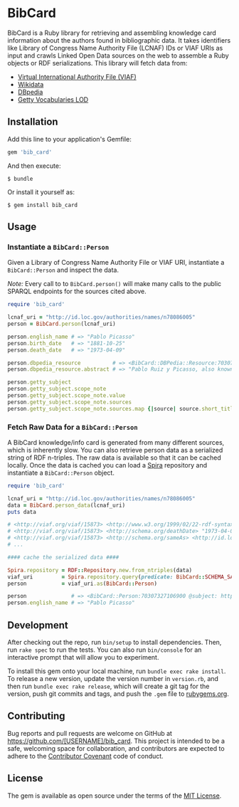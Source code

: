 # BibCard

BibCard is a Ruby library for retrieving and assembling knowledge card information about the authors found in bibliographic data. It takes identifiers like Library of Congress Name Authority File (LCNAF) IDs or VIAF URIs as input and crawls Linked Open Data sources on the web to assemble a Ruby objects or RDF serializations. This library will fetch data from:

* [Virtual International Authority File (VIAF)](http://viaf.org/)
* [Wikidata](https://www.wikidata.org/wiki/Wikidata:Main_Page)
* [DBpedia](http://wiki.dbpedia.org/)
* [Getty Vocabularies LOD](http://vocab.getty.edu/)

## Installation

Add this line to your application's Gemfile:

```ruby
gem 'bib_card'
```

And then execute:

    $ bundle

Or install it yourself as:

    $ gem install bib_card

## Usage

### Instantiate a `BibCard::Person`

Given a Library of Congress Name Authority File or VIAF URI, instantiate a `BibCard::Person` and inspect the data.

*Note:* Every call to to `BibCard.person()` will make many calls to the public SPARQL endpoints for the sources cited above.

```ruby
require 'bib_card'

lcnaf_uri = "http://id.loc.gov/authorities/names/n78086005"
person = BibCard.person(lcnaf_uri)

person.english_name # => "Pablo Picasso"
person.birth_date   # => "1881-10-25"
person.death_date   # => "1973-04-09"

person.dbpedia_resource          # => <BibCard::DBPedia::Resource:70307318111440 @subject: http://dbpedia.org/resource/Pablo_Picasso>
person.dbpedia_resource.abstract # => "Pablo Ruiz y Picasso, also known as Pablo Picasso (/pɪˈkɑːsoʊ, -ˈkæsoʊ/; Spanish: [ˈpaβlo piˈkaso]; 25 October 1881 – 8 April 1973), was a Spanish painter..."

person.getty_subject                                                      # => <BibCard::Getty::Subject:70307331508400 @subject: http://vocab.getty.edu/ulan/500009666>
person.getty_subject.scope_note                                           # => <BibCard::Getty::ScopeNote:70307331409520 @subject: http://vocab.getty.edu/ulan/scopeNote/53649>
person.getty_subject.scope_note.value                                     # => "Long-lived and very influential Spanish artist, active in France. He dominated 20th-century European art. With Georges Braque, he is credited with inventing Cubism."
person.getty_subject.scope_note.sources                                   # => [<BibCard::Getty::Source:70307327167300 @subject: http://vocab.getty.edu/ulan/source/2100153925>, <BibCard::Getty::Source:70307327106100 @subject: http://vocab.getty.edu/ulan/source/2100156698>]
person.getty_subject.scope_note.sources.map {|source| source.short_title} # => ["LCNAF Library of Congress Name Authority File  [n.d.]", "Grove Dictionary of Art online (1999-2002)"]
```

### Fetch Raw Data for a `BibCard::Person`

A BibCard knowledge/info card is generated from many different sources, which is inherently slow. You can also retrieve person data as a serialized string of RDF n-triples. The raw data is available so that it can be cached locally. Once the data is cached you can load a [Spira](https://github.com/ruby-rdf/spira) repository and instantiate a `BibCard::Person` object.

```ruby
require 'bib_card'

lcnaf_uri = "http://id.loc.gov/authorities/names/n78086005"
data = BibCard.person_data(lcnaf_uri)
puts data

# <http://viaf.org/viaf/15873> <http://www.w3.org/1999/02/22-rdf-syntax-ns#type> <http://schema.org/Person> .
# <http://viaf.org/viaf/15873> <http://schema.org/deathDate> "1973-04-09" .
# <http://viaf.org/viaf/15873> <http://schema.org/sameAs> <http://id.loc.gov/authorities/names/n78086005> .
# ...

#### cache the serialized data ####

Spira.repository = RDF::Repository.new.from_ntriples(data)
viaf_uri         = Spira.repository.query(predicate: BibCard::SCHEMA_SAME_AS, object: RDF::URI.new(lcnaf_uri)).first.subject
person           = viaf_uri.as(BibCard::Person)

person              # => <BibCard::Person:70307327106900 @subject: http://viaf.org/viaf/15873>
person.english_name # => "Pablo Picasso"
```

## Development

After checking out the repo, run `bin/setup` to install dependencies. Then, run `rake spec` to run the tests. You can also run `bin/console` for an interactive prompt that will allow you to experiment.

To install this gem onto your local machine, run `bundle exec rake install`. To release a new version, update the version number in `version.rb`, and then run `bundle exec rake release`, which will create a git tag for the version, push git commits and tags, and push the `.gem` file to [rubygems.org](https://rubygems.org).

## Contributing

Bug reports and pull requests are welcome on GitHub at https://github.com/[USERNAME]/bib_card. This project is intended to be a safe, welcoming space for collaboration, and contributors are expected to adhere to the [Contributor Covenant](contributor-covenant.org) code of conduct.


## License

The gem is available as open source under the terms of the [MIT License](http://opensource.org/licenses/MIT).

